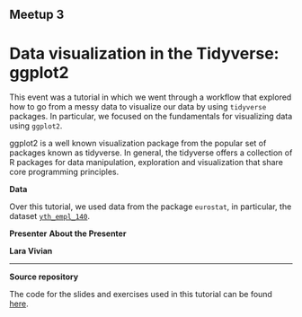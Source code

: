 ## Meetup 3

# Data visualization in the Tidyverse: ggplot2

This event was a tutorial in which we went through a workflow that explored how to go from a messy data to visualize our data by using `tidyverse` packages. In particular, we focused on the fundamentals for visualizing data using `ggplot2`. 

ggplot2 is a well known visualization package from the popular set of packages known as tidyverse. In general, the tidyverse offers a collection of R packages for data manipulation, exploration and visualization that share core programming principles.  

**Data**

Over this tutorial, we used data from the package `eurostat`, in particular, the dataset [`yth_empl_140`](http://appsso.eurostat.ec.europa.eu/nui/show.do?dataset=yth_empl_140&lang=en).

**Presenter**
**About the Presenter**

**Lara Vivian**


***


**Source repository**

The code for the slides and exercises used in this tutorial can be found [here](https://bitbucket.org/laravmvivian/laravmvivian.bitbucket.io/src/master/ggplot2/?at=master).

